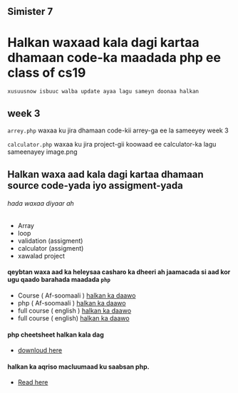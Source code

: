 

## Simister 7

# Halkan waxaad kala dagi kartaa dhamaan code-ka maadada php ee class of cs19

`xusuusnow isbuuc walba update ayaa lagu sameyn doonaa halkan`

## week 3

`arrey.php` waxaa ku jira dhamaan code-kii arrey-ga ee la sameeyey week 3

`calculator.php` waxaa ku jira project-gii koowaad ee calculator-ka lagu sameenayey
image.png

## Halkan waxa aad kala dagi kartaa dhamaan source code-yada iyo assigment-yada

###### hada waxaa diyaar ah 

* Array 
* loop 
* validation (assigment)
* calculator (assigment)
* xawalad project 



 #### qeybtan waxa aad ka heleysaa casharo ka dheeri ah jaamacada si aad kor ugu qaado barahada maadada `php`


* Course ( Af-soomaali ) [halkan ka daawo](https://www.youtube.com/watch?v=DmGUuqlNtb4&list=PL7usCIRV1hCOuOWsqB3Tz4RMMlf1_bPZX)
* php ( Af-soomaali ) [halkan ka daawo](https://www.youtube.com/watch?v=i8D_0CujEF8)
* full course ( english ) [halkan ka daawo](https://youtu.be/OK_JCtrrv-c)
* full course ( english) [halkan ka daawo](https://youtu.be/6EukZDFE_Zg)


#### php cheetsheet halkan kala dag

* [downloud here](https://codemy.com/php-sheet.pdf)

#### halkan ka aqriso macluumaad ku saabsan php.

* [Read here](https://devdocs.io/php/)